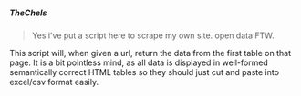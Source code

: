 ##### TheChels

> Yes i've put a script here to scrape my own site.
> open data FTW.

This script will, when given a url, return the data from the first table on that page.
It is a bit pointless mind, as all data is displayed in well-formed semantically correct HTML tables
so they should just cut and paste into excel/csv format easily.
